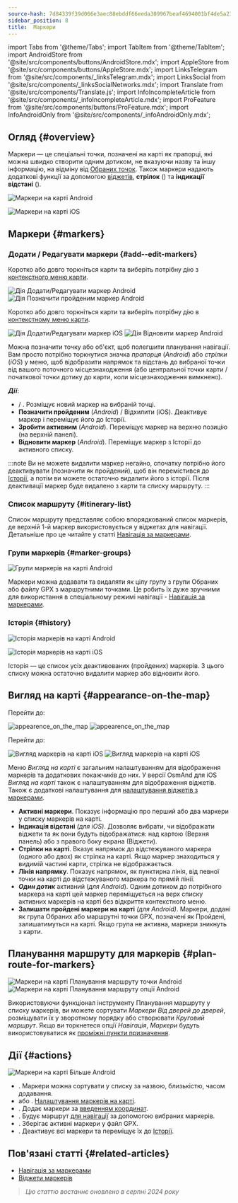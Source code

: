 ```yaml
---
source-hash: 7d84339f39d066e3aec88ebddf66eeda309967beaf4694001bf4de5a23149c2f
sidebar_position: 8
title:  Маркери
---
```

import Tabs from '@theme/Tabs';
import TabItem from '@theme/TabItem';
import AndroidStore from '@site/src/components/buttons/AndroidStore.mdx';
import AppleStore from '@site/src/components/buttons/AppleStore.mdx';
import LinksTelegram from '@site/src/components/_linksTelegram.mdx';
import LinksSocial from '@site/src/components/_linksSocialNetworks.mdx';
import Translate from '@site/src/components/Translate.js';
import InfoIncompleteArticle from '@site/src/components/_infoIncompleteArticle.mdx';
import ProFeature from '@site/src/components/buttons/ProFeature.mdx';
import InfoAndroidOnly from '@site/src/components/_infoAndroidOnly.mdx';


## Огляд {#overview}

Маркери — це спеціальні точки, позначені на карті як прапорці, які можна швидко створити одним дотиком, не вказуючи назву та іншу інформацію, на відміну від [Обраних точок](./favorites.md). Також маркери надають додаткові функції за допомогою [віджетів](../widgets/markers.md), **стрілок** (<Translate android="true" ids="show_arrows_on_the_map"/>) та **індикації відстані** (<Translate android="true" ids="show_direction"/>).

<Tabs groupId="operating-systems">

<TabItem value="android" label="Android">

![Маркери на карті Android](@site/static/img/map/map_markers_android.png)

</TabItem>

<TabItem value="ios" label="iOS">

![Маркери на карті iOS](@site/static/img/map/map_markers_ios.png)

</TabItem>

</Tabs>

## Маркери {#markers}

### Додати / Редагувати маркери {#add--edit-markers}

<Tabs groupId="operating-systems">

<TabItem value="android" label="Android">

Коротко або довго торкніться карти та виберіть потрібну дію з [контекстного меню карти](../map/map-context-menu.md#add--edit-marker).

![Дія Додати/Редагувати маркер Android](@site/static/img/map/add_marker_android.png) ![Дія Позначити пройденим маркер Android](@site/static/img/map/action_pass_marker_android.png)

</TabItem>

<TabItem value="ios" label="iOS">

Коротко або довго торкніться карти та виберіть потрібну дію в [контекстному меню карти](../map/map-context-menu.md#add--edit-marker).

![Дія Додати/Редагувати маркер iOS](@site/static/img/map/add_marker_ios.png) ![Дія Відновити маркер Android](@site/static/img/map/action_restore_marker_android.png)

</TabItem>

</Tabs>

Можна позначити точку або об'єкт, щоб полегшити планування навігації. Вам просто потрібно торкнутися значка *прапорця* (*Android*) або *стрілки* (*iOS*) у меню, щоб відобразити напрямок та відстань до вибраної точки від вашого поточного місцезнаходження (або центральної точки карти / початкової точки дотику до карти, коли місцезнаходження вимкнено).

***Дії***:

- **<Translate android="true" ids="shared_string_marker"/>** / **<Translate android="true" ids="edit_map_marker"/>**. Розміщує новий маркер на вибраній точці.
- **Позначити пройденим** (*Android*) / Відхилити (iOS). Деактивує маркер і переміщує його до Історії.
- **Зробити активним** (*Android*). Переміщує маркер на верхню позицію (на верхній панелі).
- **Відновити маркер** (*Android*). Переміщує маркер з Історії до активного списку.

:::note
Ви не можете видалити маркер негайно, спочатку потрібно його деактивувати (позначити як пройдений), щоб він перемістився до [Історії](#history), а потім ви можете остаточно видалити його з історії. Після деактивації маркер буде видалено з карти та списку маршруту.
:::


<!--
### Add Favorites to Map Markers {#add-favorites-to-map-markers}

<InfoAndroidOnly/>

![Favorites folder functions android](@site/static/img/personal/favorites_folder_functions_android.png)

You can add to or remove your favorites from [Map markers list](../personal/markers.md).
Tap &#8942; button (**Android**) opens special functions for a chosen Favorite folder (group).

**Functions for Favorite folder:**
- &nbsp;<Translate android="true" ids="shared_string_add_to_map_markers"/>  or <Translate android="true" ids="remove_from_map_markers"/>.
- Add or remove all Favorite points from a folder in [Map markers list](../personal/markers.md).
-->


### Список маршруту {#itinerary-list}

Список маршруту представляє собою впорядкований список маркерів, де верхній 1-й маркер використовується у віджетах для навігації. Детальніше про це читайте у статті [Навігація за маркерами](../navigation/setup/markers-navigation.md#itinerary-list).

### Групи маркерів {#marker-groups}

<InfoAndroidOnly />

![Групи маркерів на карті Android](@site/static/img/personal/markers/map_markers_groups_add_android.png)

Маркери можна додавати та видаляти як цілу групу з групи Обраних або файлу GPX з маршрутними точками. Це робить їх дуже зручними для використання в спеціальному режимі навігації - [Навігація за маркерами](../navigation/setup/markers-navigation.md#add-group-of-favorite).

### Історія {#history}

<Tabs groupId="operating-systems">

<TabItem value="android" label="Android">

![Історія маркерів на карті Android](@site/static/img/personal/markers/map_markers_history_android.png)

</TabItem>

<TabItem value="ios" label="iOS">

![Історія маркерів на карті iOS](@site/static/img/personal/markers/map_markers_history_ios.png)

</TabItem>

</Tabs>

Історія — це список усіх деактивованих (пройдених) маркерів. З цього списку можна остаточно видалити маркер або відновити його.


## Вигляд на карті {#appearance-on-the-map}

<Tabs groupId="operating-systems">

<TabItem value="android" label="Android">

Перейти до: *<Translate android="true" ids="shared_string_menu,map_markers_item,shared_string_more_without_dots,appearance_on_the_map"/>*

![appearence_on_the_map](@site/static/img/widgets/appearence_on_the_map-01.png) ![appearence_on_the_map](@site/static/img/widgets/appearence_on_the_map-02.png)

</TabItem>

<TabItem value="ios" label="iOS">

Перейти до: *<Translate ios="true" ids="shared_string_menu,map_markers,appearance_on_map"/>*

![Вигляд маркерів на карті iOS](@site/static/img/widgets/map_markers_appearance_ios-01.png) ![Вигляд маркерів на карті iOS](@site/static/img/widgets/map_markers_appearance_ios-02.png)

</TabItem>

</Tabs>

Меню *Вигляд на карті* є загальним налаштуванням для відображення маркерів та додаткових покажчиків до них.
У версії OsmAnd для iOS *Вигляд на карті* також є налаштуванням для відображення віджетів. Також є додаткові налаштування для [налаштування віджетів з маркерами](../widgets/markers.md#configure-marker-widgets).

- **Активні маркери**. Показує інформацію про перший або два маркери у списку маркерів на карті.
- **Індикація відстані** *(для iOS)*. Дозволяє вибрати, чи відображати віджети та як вони будуть відображатися: над картою (Верхня панель) або з правого боку екрана (Віджети).
- **Стрілки на карті**. Вказує напрямок до відстежуваного маркера (одного або двох) як стрілка на карті. Якщо маркер знаходиться у видимій частині карти, стрілка не відображається.
- **Лінія напрямку**. Показує напрямок, як пунктирна лінія, від певної точки на карті до відстежуваного маркера по прямій лінії.
- ***Один дотик*** активний (*для Android*). Одним дотиком до потрібного маркера на карті цей маркер переміщується на верх списку активних маркерів на карті без відкриття контекстного меню.
- **Залишати пройдені маркери на карті** *(для Android)*. Маркери, додані як група Обраних або маршрутні точки GPX, позначені як Пройдені, залишатимуться на карті. Якщо група не активна, маркери зникнуть з карти.


## Планування маршруту для маркерів {#plan-route-for-markers}

<InfoAndroidOnly />

*<Translate android="true" ids="shared_string_menu,map_markers,shared_string_more_without_dots,plan_route"/>*

![Маркери на карті Планування маршруту точки Android](@site/static/img/personal/markers/map_markers_plan_route_points_android.png) ![Маркери на карті Планування маршруту опції Android](@site/static/img/personal/markers/map_markers_plan_route_options_android.png)

Використовуючи функціонал інструменту Планування маршруту у списку маркерів, ви можете сортувати *Маркери* *Від дверей до дверей*, розміщувати їх у зворотному порядку або створювати *Круговий маршрут*. Якщо ви торкнетеся опції *Навігація*, *Маркери* будуть використовуватися як [проміжні пункти призначення](../navigation/setup/route-navigation.md#intermediate-destinations).


## Дії {#actions}

<InfoAndroidOnly />

![Маркери на карті Більше Android](@site/static/img/personal/markers/map_markers_more_android.png)

- **<Translate android="true" ids="sort_by"/>**. Маркери можна сортувати у списку за назвою, близькістю, часом додавання.
- **<Translate android="true" ids="appearance_on_the_map"/>** або **<Translate ios="true" ids="shared_string_appearance"/>**. [Налаштування маркерів на карті](#appearance-on-the-map).
- **<Translate android="true" ids="coordinate_input"/>**. Додає маркери за [введенням координат](../plan-route/coordinate-input.md).
- **<Translate android="true" ids="plan_route"/>**. Будує маршрут [для навігації](../navigation/setup/markers-navigation.md) за допомогою вибраних маркерів.
- **<Translate android="true" ids="marker_save_as_track"/>**. Зберігає активні маркери у файл GPX.
- **<Translate android="true" ids="move_all_to_history"/>**. Деактивує всі маркери та переміщує їх до [Історії](#history).


## Пов'язані статті {#related-articles}

- [Навігація за маркерами](../navigation/setup/markers-navigation.md)
- [Віджети маркерів](../widgets/markers.md)

> *Цю статтю востаннє оновлено в серпні 2024 року*